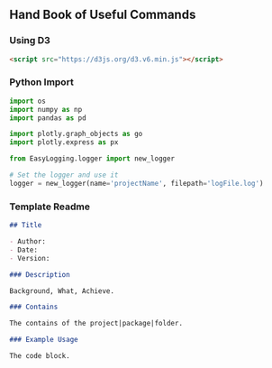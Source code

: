 ## Hand Book of Useful Commands

### Using D3

```html
<script src="https://d3js.org/d3.v6.min.js"></script>
```

### Python Import

```python
import os
import numpy as np
import pandas as pd

import plotly.graph_objects as go
import plotly.express as px

from EasyLogging.logger import new_logger

# Set the logger and use it
logger = new_logger(name='projectName', filepath='logFile.log')
```

### Template Readme

```md
## Title

- Author:
- Date:
- Version:

### Description

Background, What, Achieve.

### Contains

The contains of the project|package|folder.

### Example Usage

The code block.
```
